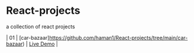 # React-projects
a collection of react projects

| 01  | [car-bazaar]https://github.com/haman1/React-projects/tree/main/car-bazaar) | [Live Demo](https://carbazaar.netlify.app/) |
